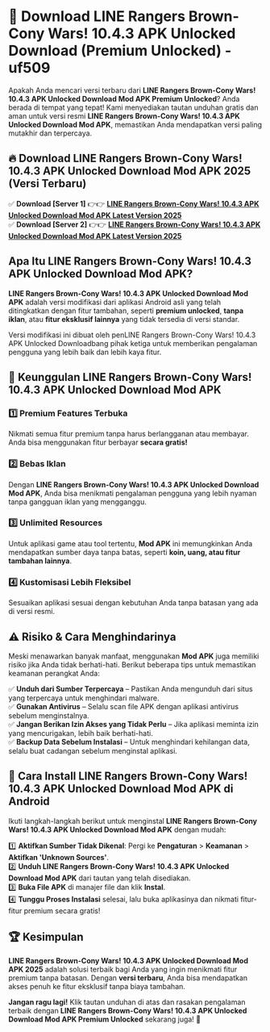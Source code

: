 # 🎯 Download LINE Rangers Brown-Cony Wars! 10.4.3 APK Unlocked Download (Premium Unlocked) -  uf509

Apakah Anda mencari versi terbaru dari **LINE Rangers Brown-Cony Wars! 10.4.3 APK Unlocked Download Mod APK Premium Unlocked**? Anda berada di tempat yang tepat! Kami menyediakan tautan unduhan gratis dan aman untuk versi resmi **LINE Rangers Brown-Cony Wars! 10.4.3 APK Unlocked Download Mod APK**, memastikan Anda mendapatkan versi paling mutakhir dan terpercaya.

## 🔥 Download LINE Rangers Brown-Cony Wars! 10.4.3 APK Unlocked Download Mod APK 2025 (Versi Terbaru)

✅ **Download [Server 1]** 👉👉 [**LINE Rangers Brown-Cony Wars! 10.4.3 APK Unlocked Download Mod APK Latest Version 2025**](https://momento.my/?title=LINE_Rangers_Brown-Cony_Wars!_10.4.3_APK_Unlocked_Download)  
✅ **Download [Server 2]** 👉👉 [**LINE Rangers Brown-Cony Wars! 10.4.3 APK Unlocked Download Mod APK Latest Version 2025**](https://momento.my/?title=LINE_Rangers_Brown-Cony_Wars!_10.4.3_APK_Unlocked_Download)  

## Apa Itu LINE Rangers Brown-Cony Wars! 10.4.3 APK Unlocked Download Mod APK?

**LINE Rangers Brown-Cony Wars! 10.4.3 APK Unlocked Download Mod APK** adalah versi modifikasi dari aplikasi Android asli yang telah ditingkatkan dengan fitur tambahan, seperti **premium unlocked**, **tanpa iklan**, atau **fitur eksklusif lainnya** yang tidak tersedia di versi standar.

Versi modifikasi ini dibuat oleh penLINE Rangers Brown-Cony Wars! 10.4.3 APK Unlocked Downloadbang pihak ketiga untuk memberikan pengalaman pengguna yang lebih baik dan lebih kaya fitur.

## 🎯 Keunggulan LINE Rangers Brown-Cony Wars! 10.4.3 APK Unlocked Download Mod APK

### 1️⃣ Premium Features Terbuka
Nikmati semua fitur premium tanpa harus berlangganan atau membayar. Anda bisa menggunakan fitur berbayar **secara gratis!**

### 2️⃣ Bebas Iklan
Dengan **LINE Rangers Brown-Cony Wars! 10.4.3 APK Unlocked Download Mod APK**, Anda bisa menikmati pengalaman pengguna yang lebih nyaman tanpa gangguan iklan yang mengganggu.

### 3️⃣ Unlimited Resources
Untuk aplikasi game atau tool tertentu, **Mod APK** ini memungkinkan Anda mendapatkan sumber daya tanpa batas, seperti **koin, uang, atau fitur tambahan lainnya**.

### 4️⃣ Kustomisasi Lebih Fleksibel
Sesuaikan aplikasi sesuai dengan kebutuhan Anda tanpa batasan yang ada di versi resmi.

## ⚠️ Risiko & Cara Menghindarinya

Meski menawarkan banyak manfaat, menggunakan **Mod APK** juga memiliki risiko jika Anda tidak berhati-hati. Berikut beberapa tips untuk memastikan keamanan perangkat Anda:

✅ **Unduh dari Sumber Terpercaya** – Pastikan Anda mengunduh dari situs yang terpercaya untuk menghindari malware.  
✅ **Gunakan Antivirus** – Selalu scan file APK dengan aplikasi antivirus sebelum menginstalnya.  
✅ **Jangan Berikan Izin Akses yang Tidak Perlu** – Jika aplikasi meminta izin yang mencurigakan, lebih baik berhati-hati.  
✅ **Backup Data Sebelum Instalasi** – Untuk menghindari kehilangan data, selalu buat cadangan sebelum menginstal aplikasi.

## 📌 Cara Install LINE Rangers Brown-Cony Wars! 10.4.3 APK Unlocked Download Mod APK di Android

Ikuti langkah-langkah berikut untuk menginstal **LINE Rangers Brown-Cony Wars! 10.4.3 APK Unlocked Download Mod APK** dengan mudah:

1️⃣ **Aktifkan Sumber Tidak Dikenal**: Pergi ke **Pengaturan** > **Keamanan** > **Aktifkan 'Unknown Sources'**.  
2️⃣ **Unduh LINE Rangers Brown-Cony Wars! 10.4.3 APK Unlocked Download Mod APK** dari tautan yang telah disediakan.  
3️⃣ **Buka File APK** di manajer file dan klik **Instal**.  
4️⃣ **Tunggu Proses Instalasi** selesai, lalu buka aplikasinya dan nikmati fitur-fitur premium secara gratis!

## 🏆 Kesimpulan

**LINE Rangers Brown-Cony Wars! 10.4.3 APK Unlocked Download Mod APK 2025** adalah solusi terbaik bagi Anda yang ingin menikmati fitur premium tanpa batasan. Dengan **versi terbaru**, Anda bisa mendapatkan akses penuh ke fitur eksklusif tanpa biaya tambahan.

**Jangan ragu lagi!** Klik tautan unduhan di atas dan rasakan pengalaman terbaik dengan **LINE Rangers Brown-Cony Wars! 10.4.3 APK Unlocked Download Mod APK Premium Unlocked** sekarang juga! 🚀
